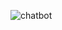 ![chatbot](https://github.com/5121eun/chat_front/assets/121006954/1646f2d2-1dec-4ebf-8e86-d46803fe3760)
